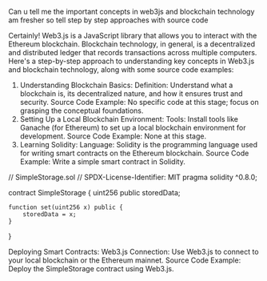 Can u tell me the important  concepts in web3js and blockchain technology am  fresher so tell step by  step approaches with source code

Certainly! Web3.js is a JavaScript library that allows you to interact with the Ethereum blockchain. Blockchain technology, in general, is a decentralized and distributed ledger that records transactions across multiple computers. Here's a step-by-step approach to understanding key concepts in Web3.js and blockchain technology, along with some source code examples:

1. Understanding Blockchain Basics:
Definition: Understand what a blockchain is, its decentralized nature, and how it ensures trust and security.
Source Code Example: No specific code at this stage; focus on grasping the conceptual foundations.
2. Setting Up a Local Blockchain Environment:
Tools: Install tools like Ganache (for Ethereum) to set up a local blockchain environment for development.
Source Code Example: None at this stage.
3. Learning Solidity:
Language: Solidity is the programming language used for writing smart contracts on the Ethereum blockchain.
Source Code Example: Write a simple smart contract in Solidity.

// SimpleStorage.sol
// SPDX-License-Identifier: MIT
pragma solidity ^0.8.0;

contract SimpleStorage {
    uint256 public storedData;

    function set(uint256 x) public {
        storedData = x;
    }
}


 Deploying Smart Contracts:
Web3.js Connection: Use Web3.js to connect to your local blockchain or the Ethereum mainnet.
Source Code Example: Deploy the SimpleStorage contract using Web3.js.
